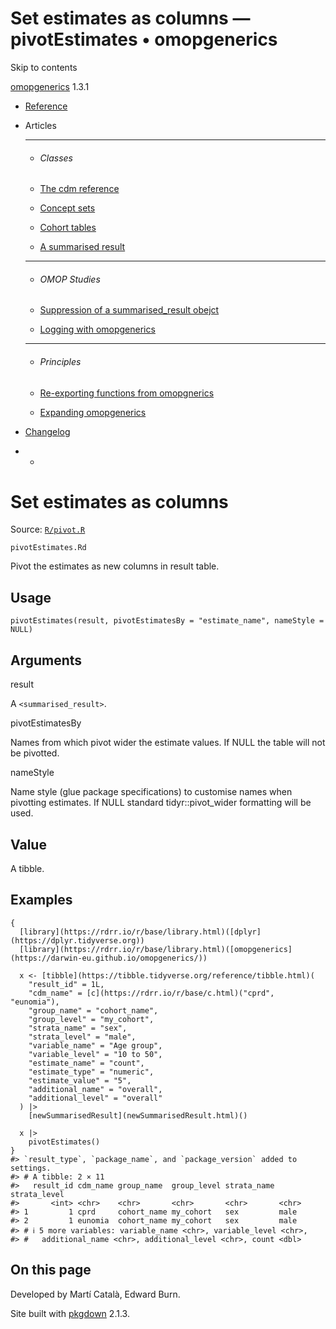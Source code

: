 # Set estimates as columns — pivotEstimates • omopgenerics

Skip to contents

[omopgenerics](../index.html) 1.3.1

  * [Reference](../reference/index.html)
  * Articles
    * * * *

    * ###### Classes

    * [The cdm reference](../articles/cdm_reference.html)
    * [Concept sets](../articles/codelists.html)
    * [Cohort tables](../articles/cohorts.html)
    * [A summarised result](../articles/summarised_result.html)
    * * * *

    * ###### OMOP Studies

    * [Suppression of a summarised_result obejct](../articles/suppression.html)
    * [Logging with omopgenerics](../articles/logging.html)
    * * * *

    * ###### Principles

    * [Re-exporting functions from omopgnerics](../articles/reexport.html)
    * [Expanding omopgenerics](../articles/expanding_omopgenerics.html)
  * [Changelog](../news/index.html)


  *   * [](https://github.com/darwin-eu/omopgenerics/)



# Set estimates as columns

Source: [`R/pivot.R`](https://github.com/darwin-eu/omopgenerics/blob/v1.3.1/R/pivot.R)

`pivotEstimates.Rd`

Pivot the estimates as new columns in result table.

## Usage
    
    
    pivotEstimates(result, pivotEstimatesBy = "estimate_name", nameStyle = NULL)

## Arguments

result
    

A `<summarised_result>`.

pivotEstimatesBy
    

Names from which pivot wider the estimate values. If NULL the table will not be pivotted.

nameStyle
    

Name style (glue package specifications) to customise names when pivotting estimates. If NULL standard tidyr::pivot_wider formatting will be used.

## Value

A tibble.

## Examples
    
    
    {
      [library](https://rdrr.io/r/base/library.html)([dplyr](https://dplyr.tidyverse.org))
      [library](https://rdrr.io/r/base/library.html)([omopgenerics](https://darwin-eu.github.io/omopgenerics/))
    
      x <- [tibble](https://tibble.tidyverse.org/reference/tibble.html)(
        "result_id" = 1L,
        "cdm_name" = [c](https://rdrr.io/r/base/c.html)("cprd", "eunomia"),
        "group_name" = "cohort_name",
        "group_level" = "my_cohort",
        "strata_name" = "sex",
        "strata_level" = "male",
        "variable_name" = "Age group",
        "variable_level" = "10 to 50",
        "estimate_name" = "count",
        "estimate_type" = "numeric",
        "estimate_value" = "5",
        "additional_name" = "overall",
        "additional_level" = "overall"
      ) |>
        [newSummarisedResult](newSummarisedResult.html)()
    
      x |>
        pivotEstimates()
    }
    #> `result_type`, `package_name`, and `package_version` added to settings.
    #> # A tibble: 2 × 11
    #>   result_id cdm_name group_name  group_level strata_name strata_level
    #>       <int> <chr>    <chr>       <chr>       <chr>       <chr>       
    #> 1         1 cprd     cohort_name my_cohort   sex         male        
    #> 2         1 eunomia  cohort_name my_cohort   sex         male        
    #> # ℹ 5 more variables: variable_name <chr>, variable_level <chr>,
    #> #   additional_name <chr>, additional_level <chr>, count <dbl>
    
    

## On this page

Developed by Martí Català, Edward Burn.

Site built with [pkgdown](https://pkgdown.r-lib.org/) 2.1.3.
